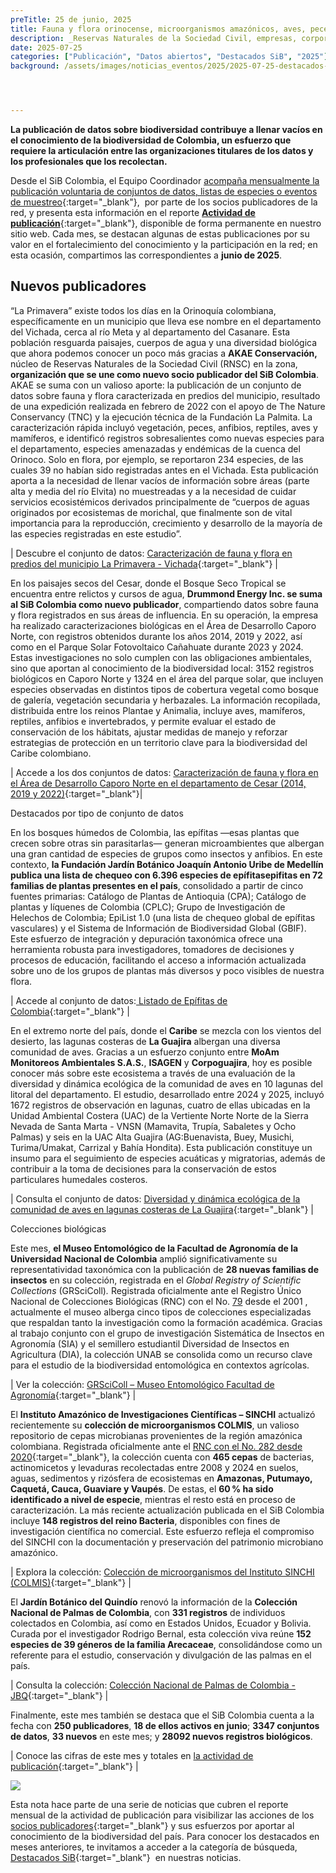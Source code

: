 ```yaml
---
preTitle: 25 de junio, 2025
title: Fauna y flora orinocense, microorganismos amazónicos, aves, peces e insectos entre los destacados de junio
description: _Reservas Naturales de la Sociedad Civil, empresas, corporaciones autónomas regionales, jardínes botánicos e institutos de investigación contribuyen este mes con conjuntos de datos, listas de chequeo y colecciones de nuestra biodiversidad._
date: 2025-07-25
categories: ["Publicación", "Datos abiertos", "Destacados SiB", "2025"]
background: /assets/images/noticias_eventos/2025/2025-07-25-destacados-junio-2025.png




---
```


**La publicación de datos sobre biodiversidad contribuye a llenar vacíos en el conocimiento de la biodiversidad de Colombia, un esfuerzo que requiere la articulación entre las organizaciones titulares de los datos y los profesionales que los recolectan.**

Desde el SiB Colombia, el Equipo Coordinador [acompaña mensualmente la publicación voluntaria de conjuntos de datos, listas de especies o eventos de muestreo](https://biodiversidad.co/compartir/guia-para-publicar/){:target="\_blank"},  por parte de los socios publicadores de la red, y presenta esta información en el reporte [**Actividad de publicación**](https://biodiversidad.co/comunidad/actividad-de-publicacion/){:target="\_blank"}, disponible de forma permanente en nuestro sitio web. Cada mes, se destacan algunas de estas publicaciones por su valor en el fortalecimiento del conocimiento y la participación en la red; en esta ocasión, compartimos las correspondientes a **junio de 2025**.


## Nuevos publicadores

“La Primavera” existe todos los días en la Orinoquía colombiana, específicamente en un municipio que lleva ese nombre en el departamento del Vichada, cerca al río Meta y al departamento del Casanare. Esta población resguarda paisajes, cuerpos de agua y una diversidad biológica que ahora podemos conocer un poco más gracias a **AKAE Conservación,** núcleo de Reservas Naturales de la Sociedad Civil (RNSC) en la zona, **organización que se une como nuevo socio publicador del SiB Colombia**. AKAE se suma con un valioso aporte: la publicación de un conjunto de datos sobre fauna y flora caracterizada en predios del municipio, resultado de una expedición realizada en febrero de 2022 con el apoyo de The Nature Conservancy (TNC) y la ejecución técnica de la Fundación La Palmita. La caracterización rápida incluyó vegetación, peces, anfibios, reptiles, aves y mamíferos, e identificó registros sobresalientes como nuevas especies para el departamento, especies amenazadas y endémicas de la cuenca del Orinoco. Solo en flora, por ejemplo, se reportaron 234 especies, de las cuales 39 no habían sido registradas antes en el Vichada. Esta publicación aporta a la necesidad de llenar vacíos de información sobre áreas (parte alta y media del río Elvita) no muestreadas y a la necesidad de cuidar servicios ecosistémicos derivados principalmente de “cuerpos de aguas originados por ecosistemas de morichal, que finalmente son de vital importancia para la reproducción, crecimiento y desarrollo de la mayoría de las especies registradas en este estudio”.

| Descubre el conjunto de datos: [Caracterización de fauna y flora en predios del municipio La Primavera - Vichada](https://biodiversidad.co/data/?datasetKey=1d75e2ca-65bd-49df-a42e-a56b59f9f761){:target="\_blank"} |

En los paisajes secos del Cesar, donde el Bosque Seco Tropical se encuentra entre relictos y cursos de agua, **Drummond Energy Inc. se suma al SiB Colombia como nuevo publicador**, compartiendo datos sobre fauna y flora registrados en sus áreas de influencia. En su operación, la empresa ha realizado caracterizaciones biológicas en el Área de Desarrollo Caporo Norte, con registros obtenidos durante los años 2014, 2019 y 2022, así como en el Parque Solar Fotovoltaico Cañahuate durante 2023 y 2024. Estas investigaciones no solo cumplen con las obligaciones ambientales, sino que aportan al conocimiento de la biodiversidad local: 3152 registros biológicos en Caporo Norte y 1324 en el área del parque solar, que incluyen especies observadas en distintos tipos de cobertura vegetal como bosque de galería, vegetación secundaria y herbazales. La información recopilada, distribuida entre los reinos Plantae y Animalia, incluye aves, mamíferos, reptiles, anfibios e invertebrados, y permite evaluar el estado de conservación de los hábitats, ajustar medidas de manejo y reforzar estrategias de protección en un territorio clave para la biodiversidad del Caribe colombiano.

| Accede a los dos conjuntos de datos: [Caracterización de fauna y flora en el Área de Desarrollo Caporo Norte en el departamento de Cesar (2014, 2019 y 2022)](https://www.gbif.org/dataset/2295c6b3-08f3-426c-831a-e09fc2473544){:target="\_blank"}|

Destacados por tipo de conjunto de datos

En los bosques húmedos de Colombia, las epífitas —esas plantas que crecen sobre otras sin parasitarlas— generan microambientes que albergan una gran cantidad de especies de grupos como insectos y anfibios. En este contexto, **la Fundación Jardín Botánico Joaquín Antonio Uribe de Medellín publica una lista de chequeo con 6.396 especies de epífitasepifitas en 72 familias de plantas presentes en el país**, consolidado a partir de cinco fuentes primarias: Catálogo de Plantas de Antioquia (CPA); Catálogo de plantas y líquenes de Colombia (CPLC); Grupo de Investigación de Helechos de Colombia; EpiList 1.0 (una lista de chequeo global de epífitas vasculares) y el Sistema de Información de Biodiversidad Global (GBIF). Este esfuerzo de integración y depuración taxonómica ofrece una herramienta robusta para investigadores, tomadores de decisiones y procesos de educación, facilitando el acceso a información actualizada sobre uno de los grupos de plantas más diversos y poco visibles de nuestra flora.

| Accede al conjunto de datos:[ Listado de Epífitas de Colombia](https://biodiversidad.co/dataset/search?type=CHECKLIST&publishingOrg=927793ba-72ba-43b3-8794-a22c78be5070&q=Epiphyte){:target="\_blank"} |

En el extremo norte del país, donde el **Caribe** se mezcla con los vientos del desierto, las lagunas costeras de **La Guajira** albergan una diversa comunidad de aves. Gracias a un esfuerzo conjunto entre **MoAm Monitoreos Ambientales S.A.S.**, **ISAGEN** y **Corpoguajira**, hoy es posible conocer más sobre este ecosistema a través de una evaluación de la diversidad y dinámica ecológica de la comunidad de aves en 10 lagunas del litoral del departamento. El estudio, desarrollado entre 2024 y 2025, incluyó 1672 registros de observación en lagunas, cuatro de ellas ubicadas en la Unidad Ambiental Costera (UAC) de la Vertiente Norte Norte de la Sierra Nevada de Santa Marta - VNSN (Mamavita, Trupía, Sabaletes y Ocho Palmas) y seis en la UAC Alta Guajira (AG:Buenavista, Buey, Musichi, Turima/Umakat, Carrizal y Bahía Hondita). Esta publicación constituye un insumo para el seguimiento de especies acuáticas y migratorias, además de contribuir a la toma de decisiones para la conservación de estos particulares humedales costeros.

| Consulta el conjunto de datos: [Diversidad y dinámica ecológica de la comunidad de aves en lagunas costeras de La Guajira](https://biodiversidad.co/data/?datasetKey=386bac4e-05b5-4435-9e6a-a5b7d3dc432b){:target="\_blank"} |

Colecciones biológicas

Este mes, **el Museo Entomológico de la Facultad de Agronomía de la Universidad Nacional de Colombia** amplió significativamente su representatividad taxonómica con la publicación de **28 nuevas familias de insectos** en su colección, registrada en el _Global Registry of Scientific Collections_ (GRSciColl)_._ Registrada oficialmente ante el Registro Único Nacional de Colecciones Biológicas (RNC) con el No. [79](http://rnc.humboldt.org.co/admin/index.php/registros/detail/2126) desde el 2001 , actualmente el museo alberga cinco tipos de colecciones especializadas que respaldan tanto la investigación como la formación académica. Gracias al trabajo conjunto con el grupo de investigación Sistemática de Insectos en Agronomía (SIA) y el semillero estudiantil Diversidad de Insectos en Agricultura (DIA), la colección UNAB se consolida como un recurso clave para el estudio de la biodiversidad entomológica en contextos agrícolas.

| Ver la colección: [GRSciColl – Museo Entomológico Facultad de Agronomía](https://scientific-collections.gbif.org/collection/3445f630-14e3-4883-be30-8b7a482a4046){:target="\_blank"} |

El **Instituto Amazónico de Investigaciones Científicas – SINCHI** actualizó recientemente su **colección de microorganismos COLMIS**, un valioso repositorio de cepas microbianas provenientes de la región amazónica colombiana. Registrada oficialmente ante el [RNC con el No. 282 desde 2020](http://rnc.humboldt.org.co/admin/index.php/registros/detail/1985){:target="\_blank"}, la colección cuenta con **465 cepas** de bacterias, actinomicetos y levaduras recolectadas entre 2008 y 2024 en suelos, aguas, sedimentos y rizósfera de ecosistemas en **Amazonas, Putumayo, Caquetá, Cauca, Guaviare y Vaupés**. De estas, el **60 % ha sido identificado a nivel de especie**, mientras el resto está en proceso de caracterización. La más reciente actualización publicada en el SiB Colombia incluye **148 registros del reino Bacteria**, disponibles con fines de investigación científica no comercial. Este esfuerzo refleja el compromiso del SINCHI con la documentación y preservación del patrimonio microbiano amazónico.

| Explora la colección: [Colección de microorganismos del Instituto SINCHI (COLMIS)](http://doi.org/10.15472/qfnt6t){:target="\_blank"} | 

El **Jardín Botánico del Quindío** renovó la información de la **Colección Nacional de Palmas de Colombia**, con **331 registros** de individuos colectados en Colombia, así como en Estados Unidos, Ecuador y Bolivia. Curada por el investigador Rodrigo Bernal, esta colección viva reúne **152 especies de 39 géneros de la familia Arecaceae**, consolidándose como un referente para el estudio, conservación y divulgación de las palmas en el país. 

| Consulta la colección: [Colección Nacional de Palmas de Colombia - JBQ](http://doi.org/10.15472/1rhjvl){:target="\_blank"} |

Finalmente, este mes también se destaca que el SiB Colombia cuenta a la fecha con **250 publicadores**, **18 de ellos activos en junio**; **3347 conjuntos de datos**, **33 nuevos** en este mes; y **28092 nuevos registros biológicos**.

| Conoce las cifras de este mes y totales en [la actividad de publicación](https://biodiversidad.co/comunidad/actividad-de-publicacion/){:target="\_blank"} |

[![](https://lh7-rt.googleusercontent.com/docsz/AD_4nXf3WbfYDqRyAK3MGNDDIkGv88P3maELQvea1QghEoxFh3Doubut435dlkSzteAjgWuBZ0U1aZmwla4EXUx-lXjMQP4oeqvJ1lrOpBKMhDWij9wQZtdhx9DdzqXLBrWX5DvoAECB6w?key=wlMkOEzCVlzZ9u_lLvX2XQ)](https://biodiversidad.co/comunidad/actividad-de-publicacion/)

Esta nota hace parte de una serie de noticias que cubren el reporte mensual de la actividad de publicación para visibilizar las acciones de los [socios publicadores](https://biodiversidad.co/comunidad/socios-publicadores/){:target="\_blank"} y sus esfuerzos por aportar al conocimiento de la biodiversidad del país. Para conocer los destacados en meses anteriores, te invitamos a acceder a la categoría de búsqueda, [Destacados SiB](https://biodiversidad.co/news/?category=Destacados+SiB){:target="\_blank"}  en nuestras noticias.
